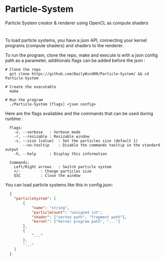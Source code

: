 # Particle-System
Particle System creator & renderer using OpenCL as compute shaders

#
To load particle systems, you have a json API, connecting your kernel programs (compute shaders) and shaders to the renderer.

To run the program, clone the repo, make and execute is with a json config path as a parameter, additionals flags can be added before the json :

```shell
# Clone the repo
  git clone https://github.com/DailyWind00/Particle-System/ && cd Particle-System

# Create the executable
  make

# Run the program
  ./Particle-System [flags] <json config>
```
Here are the flags availables and the commands that can be used during runtime :
```
  Flags:
    -v, --verbose	: Verbose mode
    -r, --resizable	: Resizable window
    -s, --size [value]	: Set the particles size (default 1)
        --no-tooltip	: Disable the commands tooltip in the standard output
    -h, --help		: Display this information

  Commands:
    Left/Right arrows	: Switch particle system
    +/-			: Change particles size
    ESC			: Close the window
```


You can load particle systems like this in config.json:
```json
  {
  	"particleSystem": [
  		{
  			"name": "string",
  			"particleCount": "unsigned int",
  			"shader": ["vertex path", "fragment path"],
  			"kernel": ["kernel program path", "..."]
  		},
  		{
  			"..."
  		},
  		"..."
  	]
  }
```
#
